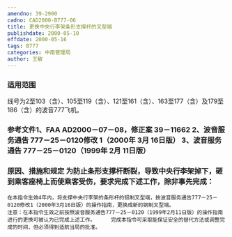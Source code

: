 ```yaml
---
amendno: 39-2900
cadno: CAD2000-B777-06
title: 更换中央行李架条形支撑杆的叉型端
publishdate: 2000-05-10
effdate: 2000-05-16
tags: B777
categories: 中南管理局
author: 王敏
---
```


### 适用范围 
线号为2至103（含）、105至119（含）、121至161（含）、163至177（含）及179至186（含）的波音777飞机。

<!--more-->
### 参考文件1、FAA AD2000－07－08，修正案 39－11662 2、波音服务通告 777－25－0120修改 1（2000年 3月 16日版） 3、波音服务通告 777－25－0120（1999年 2月 11日版）

### 原因、措施和规定     为防止条形支撑杆断裂，导致中央行李架掉下，砸到乘客座椅上而使乘客受伤，要求完成下述工作，除非事先完成： 
    在本指令生效4年内，将支撑中央行李架的条形杆的铝制叉型端，按波音服务通告777－25－0120修改1（2000年3月16日版）的操作指南，更换成新的钢制叉型端。 
    注意：在本指令生效之前按照波音服务通告777－25－0120（1999年2月11日版）的操作指南进行的更换可被认为已完成上述工作。     完成本指令可采取能保证安全的替代方法或调整完成的时间，但必须得到适航当局的批准。
  

